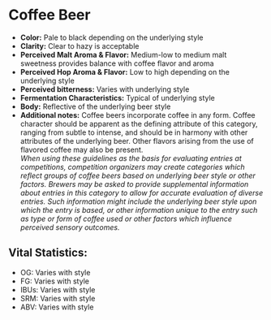# Coffee Beer

- **Color:** Pale to black depending on the underlying style
- **Clarity:** Clear to hazy is acceptable
- **Perceived Malt Aroma & Flavor:** Medium-low to medium malt sweetness provides balance with coffee flavor and aroma
- **Perceived Hop Aroma & Flavor:** Low to high depending on the underlying style
- **Perceived bitterness:** Varies with underlying style
- **Fermentation Characteristics:** Typical of underlying style
- **Body:** Reflective of the underlying beer style
- **Additional notes:** Coffee beers incorporate coffee in any form. Coffee character should be apparent as the defining attribute of this category, ranging from subtle to intense, and should be in harmony with other attributes of the underlying beer. Other flavors arising from the use of flavored coffee may also be present.<br/>
_When using these guidelines as the basis for evaluating entries at competitions, competition organizers may create categories which reflect groups of coffee beers based on underlying beer style or other factors. Brewers may be asked to provide supplemental information about entries in this category to allow for accurate evaluation of diverse entries. Such information might include the underlying beer style upon which the entry is based, or other information unique to the entry such as type or form of coffee used or other factors which influence perceived sensory outcomes._

## Vital Statistics:

- OG: Varies with style 
- FG: Varies with style 
- IBUs: Varies with style 
- SRM: Varies with style 
- ABV: Varies with style 
